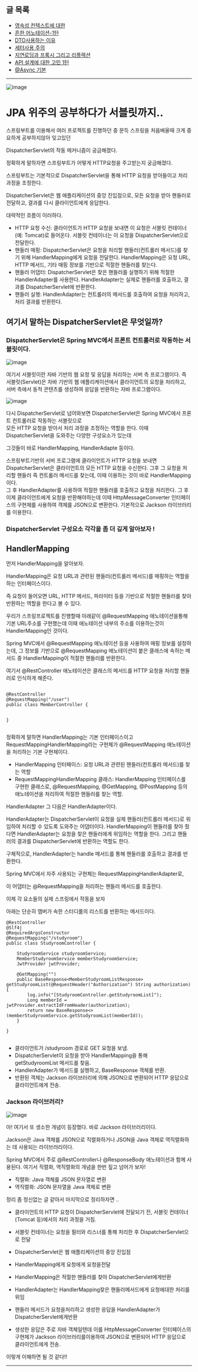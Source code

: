 
## 글 목록

- [영속성 컨텍스트에 대한](https://github.com/Mouon/Mouon-SpringBoot-STUDY/blob/master/study/PersistentContext.md)
- [흔한 어노테이션-1탄](https://github.com/Mouon/Mouon-SpringBoot-STUDY/blob/master/study/Anotation_1.md)
- [DTO사용하는 이유](https://github.com/Mouon/Mouon-SpringBoot-STUDY/blob/master/study/whyDto.md)
- [세터사용 주의](https://github.com/Mouon/Mouon-SpringBoot-STUDY/blob/master/study/WhyNoSetter.md)
- [지연로딩과 프록시 그리고 리플렉션](https://github.com/Mouon/Mouon-SpringBoot-STUDY/blob/master/study/LazyloadingNProXy.md)
- [API 설계에 대한 고민 1탄](https://github.com/Mouon/Mouon-SpringBoot-STUDY/blob/master/study/WhatRestfulAPI.md)
- [@Async 기본](https://github.com/Mouon/Mouon-SpringBoot-STUDY/blob/master/study/AsyncBacic.md)
---------------------------
![image](https://github.com/user-attachments/assets/e53610ea-83b6-4e11-99a0-0843fcaf5a57)

# JPA 위주의 공부하다가 서블릿까지..


스프링부트를 이용해서 여러 프로젝트를 진행하던 중 문득 스프링을 처음배울때 크게 중요하게 공부하지않아 잊고있던 

DispatcherServlet의 작동 메커니즘이 궁금해졌다.

 

정확하게 말하자면 스프링부트가 어떻게 HTTP요청을 주고받는지 궁금해졌다.

 

스프링부트는 기본적으로 DispatcherServlet을 통해 HTTP 요청을 받아들이고 처리 과정을 조정한다. 

DispatcherServlet은 웹 애플리케이션의 중앙 진입점으로, 모든 요청을 받아 핸들러로 전달하고, 결과를 다시 클라이언트에게 응답한다.


대략적인 흐름이 이러하다.


 

- HTTP 요청 수신: 클라이언트가 HTTP 요청을 보내면 이 요청은 서블릿 컨테이너(예: Tomcat)로 들어온다. 서블릿 컨테이너는 이 요청을 DispatcherServlet으로 전달한다.
- 핸들러 매핑: DispatcherServlet은 요청을 처리할 핸들러(컨트롤러 메서드)를 찾기 위해 HandlerMapping에게 요청을 전달한다. HandlerMapping은 요청 URL, HTTP 메서드, 기타 매핑 정보를 기반으로 적절한 핸들러를 찾는다.
- 핸들러 어댑터: DispatcherServlet은 찾은 핸들러를 실행하기 위해 적절한 HandlerAdapter를 사용한다. HandlerAdapter는 실제로 핸들러를 호출하고, 결과를 DispatcherServlet에 반환한다.
- 핸들러 실행: HandlerAdapter는 컨트롤러의 메서드를 호출하여 요청을 처리하고, 처리 결과를 반환한다.
 
## 여기서 말하는 DispatcherServlet은 무엇일까?
 

 

### DispatcherServlet은 Spring MVC에서 프론트 컨트롤러로 작동하는 서블릿이다.
![image](https://github.com/user-attachments/assets/fe81e2da-0bfd-4f66-9a17-e2d209fdddbd)

여기서 서블릿이란 자바 기반의 웹 요청 및 응답을 처리하는 서버 측 프로그램이다. 즉 서블릿(Servlet)은 자바 기반의 웹 애플리케이션에서 클라이언트의 요청을 처리하고, 서버 측에서 동적 콘텐츠를 생성하여 응답을 반환하는 자바 프로그램이다. 

![image](https://github.com/user-attachments/assets/2546f50a-68e6-4fc6-a0e6-97022c8dad43)

 

다시 DispatcherServlet로 넘어와보면 DispatcherServlet은 Spring MVC에서 프론트 컨트롤러로 작동하는 서블릿으로  
모든 HTTP 요청을 받아서 처리 과정을 조정하는 역할을 한다. 이때 DispatcherServlet을 도와주는 다양한 구성요소가 있는데  



그것들이 바로 HandlerMapping, HandlerAdapte 등이다.


 

스프링부트기반의 서버 프로그램에 클라이언트가 HTTP 요청을 보내면 DispatcherServlet은 클라이언트의 모든 HTTP 요청을 수신한다. 그후 그 요청을 처리할 핸들러 즉 컨트롤러 메서드를 찾는데, 이때 이용하는 것이 바로 HandlerMapping이다.  
그 후 HandlerAdapter를 사용하여 적절한 핸들러를 호출하고 요청을 처리한다. 그 후 이제 클라이언트에게 요청을 반환해야하는데 이때 HttpMessageConverter 인터페이스의 구현체를 사용하여 객체를 JSON으로 변환한다. 기본적으로 Jackson 라이브러리를 이용한다.


 

 

 

 

### DispatcherServlet 구성요소 각각을 좀 더 깊게 알아보자 !

 
 
 
## HandlerMapping
먼저 HandlerMapping을 알아보자.

HandlerMapping은 요청 URL과 관련된 핸들러(컨트롤러 메서드)를 매핑하는 역할을 하는 인터페이스이다.

즉 요청이 들어오면 URL, HTTP 메서드, 파라미터 등을 기반으로 적절한 핸들러를 찾아 반환하는 역할을 한다고 볼 수 있다. 

 

우리가 스프링프로젝트를 진행할때 아래같이 @RequestMapping 애노테이션을통해 기본 URL주소를 구현했는데 이때 애노테이션 내부의 주소를 이용하는것이 HandlerMapping인 것이다. 

 

Spring MVC에서 @RequestMapping 애노테이션 등을 사용하여 매핑 정보를 설정하는데, 그 정보를 기반으로 @RequestMapping 애노테이션이 붙은 클래스에 속하는 메서드 중 HandlerMapping이 적절한 핸들러를 반환한다.

 

여기서 @RestController 애노테이션은 클래스의 메서드를 HTTP 요청을 처리할 핸들러로 인식하게 해준다.

```

@RestController
@RequestMapping("/user")
public class MemberController {


}
 
```
정확하게 말하면 HandlerMapping는  기본 인터페이스이고 RequestMappingHandlerMapping라는 구현체가 @RequestMapping 애노테이션을 처리하는 기본 구현체이다.

 

 

 

- HandlerMapping 인터페이스: 요청 URL과 관련된 핸들러(컨트롤러 메서드)를 찾는 역할
- RequestMappingHandlerMapping 클래스: HandlerMapping 인터페이스를 구현한 클래스로, @RequestMapping, @GetMapping, @PostMapping 등의 애노테이션을 처리하여 적절한 핸들러를 찾는 역할.
 

 
 
 

 

HandlerAdapter
그 다음은 HandlerAdapter이다.

HandlerAdapter는 DispatcherServlet이 요청을 실제 핸들러(컨트롤러 메서드)로 위임하여 처리할 수 있도록 도와주는 어댑터이다. HandlerMapping이 핸들러를 찾아 줬다면 HandlerAdapter는 요청을 찾은 핸들러에게 위임하는 역할을 한다. 그리고 핸들러의 결과를 DispatcherServlet에 반환하는 역할도 한다.

 

구체적으로, HandlerAdapter는 handle 메서드를 통해 핸들러를 호출하고 결과를 반환한다.

Spring MVC에서 자주 사용되는 구현체는 RequestMappingHandlerAdapter로,

이 어댑터는 @RequestMapping을 처리하는 핸들러 메서드를 호출한다.

 

 

이제 각 요소들의 실제 스프링에서 작동을 보자 

아래는 단순히 맴버가 속한 스터디룸의 리스트를 반환하는 메서드이다.
```
@RestController
@Slf4j
@RequiredArgsConstructor
@RequestMapping("/studyroom")
public class StudyroomController {

    StudyroomService studyroomService;
    MemberStudyroomService memberStudyroomService;
    JwtProvider jwtProvider;

    @GetMapping("")
    public BaseResponse<MemberStudyroomListResponse> getStudyroomList(@RequestHeader("Authorization") String authorization){
        log.info("[StudyroomController.getStudyroomList]");
        Long memberId = jwtProvider.extractIdFromHeader(authorization);
        return new BaseResponse<>(memberStudyroomService.getStudyroomList(memberId));
    }

}
 
```
- 클라이언트가 /studyroom 경로로 GET 요청을 보냄.
- DispatcherServlet이 요청을 받아 HandlerMapping을 통해 getStudyroomList 메서드를 찾음.
- HandlerAdapter가 메서드를 실행하고, BaseResponse 객체를 반환.
- 반환된 객체는 Jackson 라이브러리에 의해 JSON으로 변환되어 HTTP 응답으로 클라이언트에게 전송.
 

### Jackson 라이브러리?
![image](https://github.com/user-attachments/assets/f0c8576d-69e5-430f-9641-62e318bde90c)

 

아! 여기서 또 생소한 개념이 등장했다. 바로 Jackson 라이브러리이다. 

Jackson은 Java 객체를 JSON으로 직렬화하거나 JSON을 Java 객체로 역직렬화하는 데 사용되는 라이브러리이다.

Spring MVC에서 주로 @RestController나 @ResponseBody 애노테이션과 함께 사용된다.
여기서 직렬화, 역직렬화의 개념을 한번 짚고 넘어가 보자!

- 직렬화: Java 객체를 JSON 문자열로 변환
- 역직렬화: JSON 문자열을 Java 객체로 변환
 

 

 

정리
좀 정신없는 글 같아서 마지막으로 정리하자면 ..

 

- 클라이언트의 HTTP 요청이 DispatcherServlet에 전달되기 전, 서블릿 컨테이너(Tomcat 등)에서의 처리 과정을 거침.

- 서블릿 컨테이너는 요청을 필터와 리스너를 통해 처리한 후 DispatcherServlet으로 전달

- DispatcherServlet은 웹 애플리케이션의 중앙 진입점

- HandlerMapping에게 요청에게 요청을전달

- HandlerMapping은 적절한 핸들러를 찾아 DispatcherServlet에게반환

- HandlerAdapter는 HandlerMapping찾은 핸들러메서드에게 요청에대한 처리를 위임

- 핸들러 메서드가 요청을처리하고 생성한 응답을 HandlerAdapter가 DispatcherServlet에게반환

- 생성한 응답은 주로 자바 객체일텐데 이를 HttpMessageConverter 인터페이스의 구현체가 Jackson 라이브러리를이용하여 JSON으로 변환되어 HTTP 응답으로 클라이언트에게 전송.

이렇게 이해하면 될 것 같다!!
                      
--------------------


